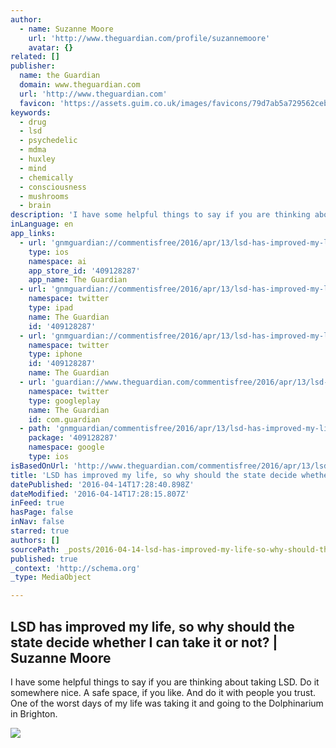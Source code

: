 ```yaml
---
author:
  - name: Suzanne Moore
    url: 'http://www.theguardian.com/profile/suzannemoore'
    avatar: {}
related: []
publisher:
  name: the Guardian
  domain: www.theguardian.com
  url: 'http://www.theguardian.com'
  favicon: 'https://assets.guim.co.uk/images/favicons/79d7ab5a729562cebca9c6a13c324f0e/32x32.ico'
keywords:
  - drug
  - lsd
  - psychedelic
  - mdma
  - huxley
  - mind
  - chemically
  - consciousness
  - mushrooms
  - brain
description: 'I have some helpful things to say if you are thinking about taking LSD. Do it somewhere nice. A safe space, if you like. And do it with people you trust. One of the worst days of my life was taking it and going to the Dolphinarium in Brighton.'
inLanguage: en
app_links:
  - url: 'gnmguardian://commentisfree/2016/apr/13/lsd-has-improved-my-life-state-hallucinogenic-drugs-suzanne-moore?contenttype=Article&source=applinks'
    type: ios
    namespace: ai
    app_store_id: '409128287'
    app_name: The Guardian
  - url: 'gnmguardian://commentisfree/2016/apr/13/lsd-has-improved-my-life-state-hallucinogenic-drugs-suzanne-moore?contenttype=Article&source=twitter'
    namespace: twitter
    type: ipad
    name: The Guardian
    id: '409128287'
  - url: 'gnmguardian://commentisfree/2016/apr/13/lsd-has-improved-my-life-state-hallucinogenic-drugs-suzanne-moore?contenttype=Article&source=twitter'
    namespace: twitter
    type: iphone
    id: '409128287'
    name: The Guardian
  - url: 'guardian://www.theguardian.com/commentisfree/2016/apr/13/lsd-has-improved-my-life-state-hallucinogenic-drugs-suzanne-moore'
    namespace: twitter
    type: googleplay
    name: The Guardian
    id: com.guardian
  - path: 'gnmguardian/commentisfree/2016/apr/13/lsd-has-improved-my-life-state-hallucinogenic-drugs-suzanne-moore?contenttype=Article&source=google'
    package: '409128287'
    namespace: google
    type: ios
isBasedOnUrl: 'http://www.theguardian.com/commentisfree/2016/apr/13/lsd-has-improved-my-life-state-hallucinogenic-drugs-suzanne-moore'
title: 'LSD has improved my life, so why should the state decide whether I can take it or not? | Suzanne Moore'
datePublished: '2016-04-14T17:28:40.898Z'
dateModified: '2016-04-14T17:28:15.807Z'
inFeed: true
hasPage: false
inNav: false
starred: true
authors: []
sourcePath: _posts/2016-04-14-lsd-has-improved-my-life-so-why-should-the-state-decide-whe.md
published: true
_context: 'http://schema.org'
_type: MediaObject

---
```

<article style=""><h1>LSD has improved my life, so why should the state decide whether I can take it or not? | Suzanne Moore</h1><p>I have some helpful things to say if you are thinking about taking LSD. Do it somewhere nice. A safe space, if you like. And do it with people you trust. One of the worst days of my life was taking it and going to the Dolphinarium in Brighton.</p><img src="https://i.guim.co.uk/img/media/75035f49bc60f6f6bf2701ff5680adbad50bd21a/0_800_4000_2400/4000.jpg?w=1200&amp;q=55&amp;auto=format&amp;usm=12&amp;fit=max&amp;s=151583bc755cf17c853dffb873423417" /></article>
